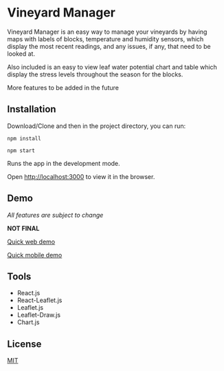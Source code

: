 # Vineyard Manager

Vineyard Manager is an easy way to manage your vineyards by having maps with labels of blocks, temperature and humidity sensors, which display the most recent readings, and any issues, if any, that need to be looked at.

Also included is an easy to view leaf water potential chart and table which display the stress levels throughout the season for the blocks.

More features to be added in the future

## Installation

Download/Clone and then in the project directory, you can run:

`npm install`

`npm start`

Runs the app in the development mode.

Open [http://localhost:3000](http://localhost:3000) to view it in the browser.

## Demo
*All features are subject to change*

**NOT FINAL**

[Quick web demo](soon)

[Quick mobile demo](https://gfycat.com/offensivelonelybrahmanbull)

## Tools
* React.js
* React-Leaflet.js
* Leaflet.js
* Leaflet-Draw.js
* Chart.js

## License
[MIT](https://choosealicense.com/licenses/mit/)
